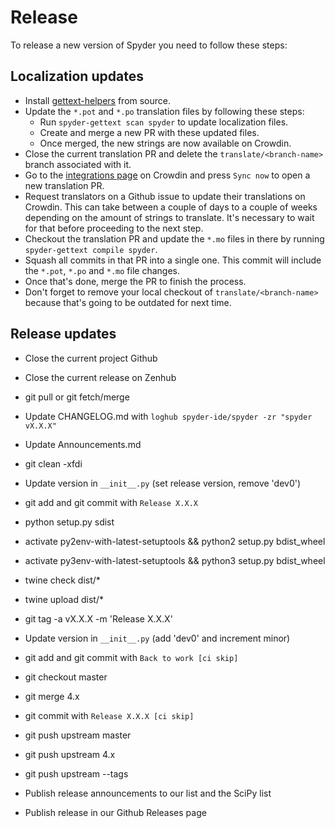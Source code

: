 # Release

To release a new version of Spyder you need to follow these steps:

## Localization updates

* Install [gettext-helpers](https://github.com/spyder-ide/gettext-helpers) from source.
* Update the `*.pot` and `*.po` translation files by following these steps:
  * Run `spyder-gettext scan spyder` to update localization files.
  * Create and merge a new PR with these updated files.
  * Once merged, the new strings are now available on Crowdin.
* Close the current translation PR and delete the `translate/<branch-name>` branch associated with it.
* Go to the [integrations page](https://crowdin.com/project/spyder/settings#integration) on Crowdin and press `Sync now` to open a new translation PR.
* Request translators on a Github issue to update their translations on Crowdin. This can take between a couple of days to a couple of weeks depending on the amount of strings to translate. It's necessary to wait for that before proceeding to the next step.
* Checkout the translation PR and update the `*.mo` files in there by running `spyder-gettext compile spyder`.
* Squash all commits in that PR into a single one. This commit will include the `*.pot`, `*.po` and `*.mo` file changes.
* Once that's done, merge the PR to finish the process.
* Don't forget to remove your local checkout of `translate/<branch-name>` because that's going to be outdated for next time.

## Release updates

* Close the current project Github

* Close the current release on Zenhub

* git pull or git fetch/merge

* Update CHANGELOG.md with `loghub spyder-ide/spyder -zr "spyder vX.X.X"`

* Update Announcements.md

* git clean -xfdi

* Update version in `__init__.py` (set release version, remove 'dev0')

* git add and git commit with `Release X.X.X`

* python setup.py sdist

* activate py2env-with-latest-setuptools && python2 setup.py bdist_wheel

* activate py3env-with-latest-setuptools && python3 setup.py bdist_wheel

* twine check dist/*

* twine upload dist/*

* git tag -a vX.X.X -m 'Release X.X.X'

* Update version in `__init__.py` (add 'dev0' and increment minor)

* git add and git commit with `Back to work [ci skip]`

* git checkout master

* git merge 4.x

* git commit with `Release X.X.X [ci skip]`

* git push upstream master

* git push upstream 4.x

* git push upstream --tags

* Publish release announcements to our list and the SciPy list

* Publish release in our Github Releases page
